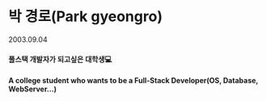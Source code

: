 # 박 경로(Park gyeongro)
2003.09.04
#### 풀스택 개발자가 되고싶은 대학생:computer:
#### A college student who wants to be a Full-Stack Developer(OS, Database, WebServer...)

<!---
PARKGYEONGRO/PARKGYEONGRO is a ✨ special ✨ repository because its `README.md` (this file) appears on your GitHub profile.
You can click the Preview link to take a look at your changes.
--->
